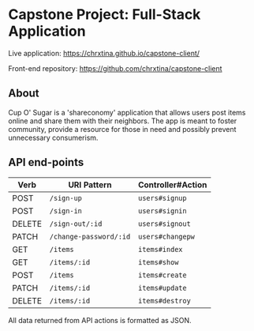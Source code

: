 # Capstone Project: Full-Stack Application

Live application: https://chrxtina.github.io/capstone-client/

Front-end repository: https://github.com/chrxtina/capstone-client

## About

Cup O' Sugar is a 'shareconomy' application that allows users post items online and share them with their neighbors. The app is meant to foster community, provide a resource for those in need and possibly prevent unnecessary consumerism.

## API end-points

| Verb   | URI Pattern            | Controller#Action  |
| ----   | -----------            | -----------------  |
| POST   | `/sign-up`             | `users#signup`     |
| POST   | `/sign-in`             | `users#signin`     |
| DELETE | `/sign-out/:id`        | `users#signout`    |
| PATCH  | `/change-password/:id` | `users#changepw`   |
| GET    | `/items`		            | `items#index`      |
| GET    | `/items/:id`           | `items#show`       |
| POST   | `/items`               | `items#create`     |
| PATCH  | `/items/:id`           | `items#update`     |
| DELETE | `/items/:id`           | `items#destroy`    |

All data returned from API actions is formatted as JSON.
